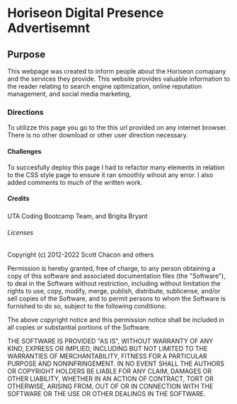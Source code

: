 # Horiseon Digital Presence Advertisemnt

## Purpose
 This webpage was created to inform people about the Horiseon comapany and the services they provide. 
This website provides valuable information to the reader relating to search engine optimization, online reputation management, and social media marketing, 

### Directions 
To utilizze this page you go to the this url provided on any internet browser. There is no other download or other user direction necessary.

#### Challenges
To succesfully deploy this page I had to refactor many elements in relation to the CSS style page to ensure it ran smoothly wihout any error. I also added comments to much of the written work.

##### Credits
UTA Coding Bootcamp Team, and Brigita Bryant

###### Licenses 
Copyright (c) 2012-2022 Scott Chacon and others

Permission is hereby granted, free of charge, to any person obtaining
a copy of this software and associated documentation files (the
"Software"), to deal in the Software without restriction, including
without limitation the rights to use, copy, modify, merge, publish,
distribute, sublicense, and/or sell copies of the Software, and to
permit persons to whom the Software is furnished to do so, subject to
the following conditions:

The above copyright notice and this permission notice shall be
included in all copies or substantial portions of the Software.

THE SOFTWARE IS PROVIDED "AS IS", WITHOUT WARRANTY OF ANY KIND,
EXPRESS OR IMPLIED, INCLUDING BUT NOT LIMITED TO THE WARRANTIES OF
MERCHANTABILITY, FITNESS FOR A PARTICULAR PURPOSE AND
NONINFRINGEMENT. IN NO EVENT SHALL THE AUTHORS OR COPYRIGHT HOLDERS BE
LIABLE FOR ANY CLAIM, DAMAGES OR OTHER LIABILITY, WHETHER IN AN ACTION
OF CONTRACT, TORT OR OTHERWISE, ARISING FROM, OUT OF OR IN CONNECTION
WITH THE SOFTWARE OR THE USE OR OTHER DEALINGS IN THE SOFTWARE.

